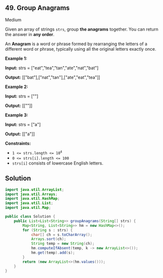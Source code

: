 ## 49\. Group Anagrams

Medium

Given an array of strings `strs`, group **the anagrams** together. You can return the answer in **any order**.

An **Anagram** is a word or phrase formed by rearranging the letters of a different word or phrase, typically using all the original letters exactly once.

**Example 1:**

**Input:** strs = ["eat","tea","tan","ate","nat","bat"]

**Output:** [["bat"],["nat","tan"],["ate","eat","tea"]] 

**Example 2:**

**Input:** strs = [""]

**Output:** [[""]] 

**Example 3:**

**Input:** strs = ["a"]

**Output:** [["a"]] 

**Constraints:**

*   <code>1 <= strs.length <= 10<sup>4</sup></code>
*   `0 <= strs[i].length <= 100`
*   `strs[i]` consists of lowercase English letters.

## Solution

```java
import java.util.ArrayList;
import java.util.Arrays;
import java.util.HashMap;
import java.util.List;
import java.util.Map;

public class Solution {
    public List<List<String>> groupAnagrams(String[] strs) {
        Map<String, List<String>> hm = new HashMap<>();
        for (String s : strs) {
            char[] ch = s.toCharArray();
            Arrays.sort(ch);
            String temp = new String(ch);
            hm.computeIfAbsent(temp, k -> new ArrayList<>());
            hm.get(temp).add(s);
        }
        return (new ArrayList<>(hm.values()));
    }
}
```